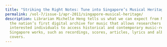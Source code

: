 ```yaml
---
title: "Striking the Right Notes: Tune into Singapore’s Musical Heritage on MusicSG"
permalink: /vol-7/issue-1/apr-2011/singapore-musical-heritage/
description: Librarian Michelle Heng tells us what we can expect from MusicSG,
  the nation’s first digital archive for music that allows researchers or
  interested individuals to access historical and contemporary music-related
  Singapore works, such as recordings, scores, articles, lyrics and album
  covers.
---
```

